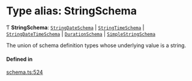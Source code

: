 # Type alias: StringSchema

Ƭ **StringSchema**: [`StringDateSchema`](../interfaces/StringDateSchema.md) \| [`StringTimeSchema`](../interfaces/StringTimeSchema.md) \| [`StringDateTimeSchema`](../interfaces/StringDateTimeSchema.md) \| [`DurationSchema`](../interfaces/DurationSchema.md) \| [`SimpleStringSchema`](../interfaces/SimpleStringSchema.md)

The union of schema definition types whose underlying value is a string.

#### Defined in

[schema.ts:524](https://github.com/coda/packs-sdk/blob/main/schema.ts#L524)
